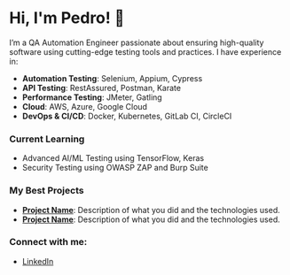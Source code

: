 # Hi, I'm Pedro! 👋
I’m a QA Automation Engineer passionate about ensuring high-quality software using cutting-edge testing tools and practices. I have experience in:
- **Automation Testing**: Selenium, Appium, Cypress
- **API Testing**: RestAssured, Postman, Karate
- **Performance Testing**: JMeter, Gatling
- **Cloud**: AWS, Azure, Google Cloud
- **DevOps & CI/CD**: Docker, Kubernetes, GitLab CI, CircleCI

### Current Learning
- Advanced AI/ML Testing using TensorFlow, Keras
- Security Testing using OWASP ZAP and Burp Suite

### My Best Projects
- **[Project Name]([link-to-repo](https://github.com/Pedrofilip13/website-with-cv-download))**: Description of what you did and the technologies used.
- **[Project Name]([link-to-repo](https://github.com/Pedrofilip13/mockup-to-webpage))**: Description of what you did and the technologies used.

### Connect with me:
- [LinkedIn](https://www.linkedin.com/in/pedrofilip13)
